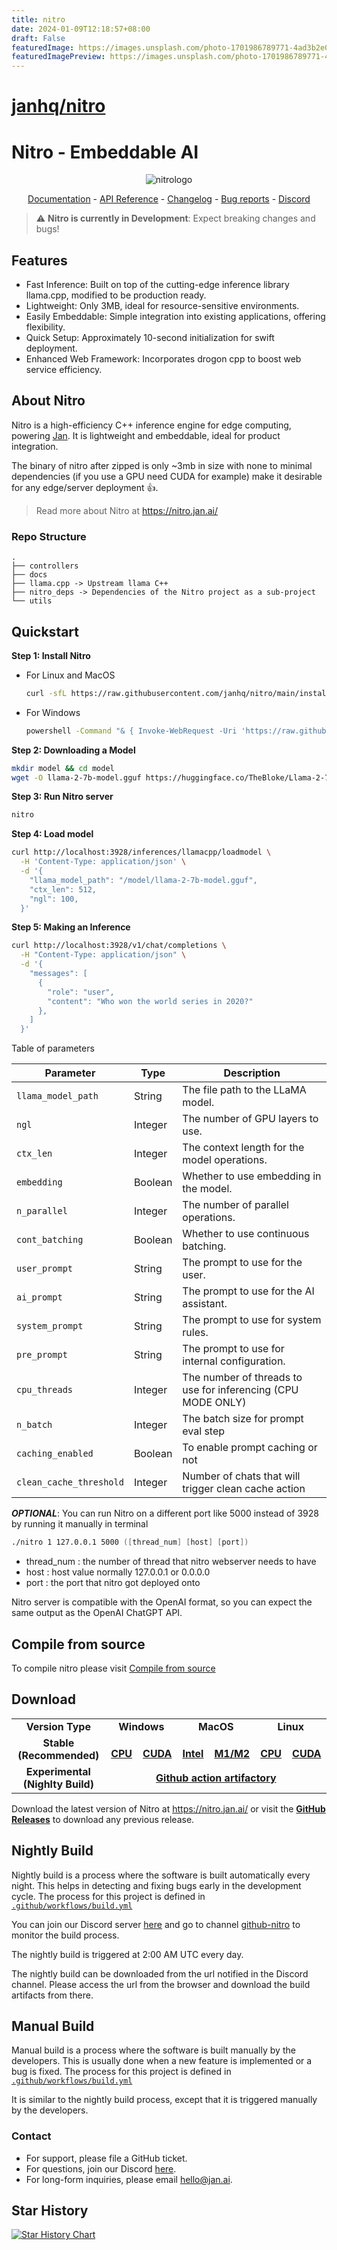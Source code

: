 ```yaml
---
title: nitro
date: 2024-01-09T12:18:57+08:00
draft: False
featuredImage: https://images.unsplash.com/photo-1701986789771-4ad3b2e0c82d?ixid=M3w0NjAwMjJ8MHwxfHJhbmRvbXx8fHx8fHx8fDE3MDQ3NzM3OTh8&ixlib=rb-4.0.3
featuredImagePreview: https://images.unsplash.com/photo-1701986789771-4ad3b2e0c82d?ixid=M3w0NjAwMjJ8MHwxfHJhbmRvbXx8fHx8fHx8fDE3MDQ3NzM3OTh8&ixlib=rb-4.0.3
---
```


# [janhq/nitro](https://github.com/janhq/nitro)

# Nitro - Embeddable AI
<p align="center">
  <img alt="nitrologo" src="https://raw.githubusercontent.com/janhq/nitro/main/assets/Nitro%20README%20banner.png">
</p>

<p align="center">
  <a href="https://nitro.jan.ai/docs">Documentation</a> - <a href="https://nitro.jan.ai/api">API Reference</a> 
  - <a href="https://github.com/janhq/nitro/releases/">Changelog</a> - <a href="https://github.com/janhq/nitro/issues">Bug reports</a> - <a href="https://discord.gg/AsJ8krTT3N">Discord</a>
</p>

> ⚠️ **Nitro is currently in Development**: Expect breaking changes and bugs!

## Features
- Fast Inference: Built on top of the cutting-edge inference library llama.cpp, modified to be production ready.
- Lightweight: Only 3MB, ideal for resource-sensitive environments.
- Easily Embeddable: Simple integration into existing applications, offering flexibility.
- Quick Setup: Approximately 10-second initialization for swift deployment.
- Enhanced Web Framework: Incorporates drogon cpp to boost web service efficiency.

## About Nitro

Nitro is a high-efficiency C++ inference engine for edge computing, powering [Jan](https://jan.ai/). It is lightweight and embeddable, ideal for product integration.

The binary of nitro after zipped is only ~3mb in size with none to minimal dependencies (if you use a GPU need CUDA for example) make it desirable for any edge/server deployment 👍.

> Read more about Nitro at https://nitro.jan.ai/

### Repo Structure

```
.
├── controllers
├── docs 
├── llama.cpp -> Upstream llama C++
├── nitro_deps -> Dependencies of the Nitro project as a sub-project
└── utils
```

## Quickstart

**Step 1: Install Nitro**

- For Linux and MacOS

  ```bash
  curl -sfL https://raw.githubusercontent.com/janhq/nitro/main/install.sh | sudo /bin/bash -
  ```

- For Windows

  ```bash
  powershell -Command "& { Invoke-WebRequest -Uri 'https://raw.githubusercontent.com/janhq/nitro/main/install.bat' -OutFile 'install.bat'; .\install.bat; Remove-Item -Path 'install.bat' }"
  ```

**Step 2: Downloading a Model**

```bash
mkdir model && cd model
wget -O llama-2-7b-model.gguf https://huggingface.co/TheBloke/Llama-2-7B-Chat-GGUF/resolve/main/llama-2-7b-chat.Q5_K_M.gguf?download=true
```

**Step 3: Run Nitro server**

```bash title="Run Nitro server"
nitro
```

**Step 4: Load model** 

```bash title="Load model"
curl http://localhost:3928/inferences/llamacpp/loadmodel \
  -H 'Content-Type: application/json' \
  -d '{
    "llama_model_path": "/model/llama-2-7b-model.gguf",
    "ctx_len": 512,
    "ngl": 100,
  }'
```

**Step 5: Making an Inference**

```bash title="Nitro Inference"
curl http://localhost:3928/v1/chat/completions \
  -H "Content-Type: application/json" \
  -d '{
    "messages": [
      {
        "role": "user",
        "content": "Who won the world series in 2020?"
      },
    ]
  }'
```

Table of parameters

| Parameter        | Type    | Description                                                  |
|------------------|---------|--------------------------------------------------------------|
| `llama_model_path` | String  | The file path to the LLaMA model.                            |
| `ngl`              | Integer | The number of GPU layers to use.                             |
| `ctx_len`          | Integer | The context length for the model operations.                 |
| `embedding`        | Boolean | Whether to use embedding in the model.                       |
| `n_parallel`       | Integer | The number of parallel operations. |
| `cont_batching`    | Boolean | Whether to use continuous batching.                          |
| `user_prompt`      | String  | The prompt to use for the user.                              |
| `ai_prompt`        | String  | The prompt to use for the AI assistant.                      |
| `system_prompt`    | String  | The prompt to use for system rules.                          |
| `pre_prompt`    | String  | The prompt to use for internal configuration.                          |
| `cpu_threads`   | Integer | The number of threads to use for inferencing (CPU MODE ONLY) |
| `n_batch`       | Integer | The batch size for prompt eval step |
| `caching_enabled` | Boolean | To enable prompt caching or not   |
| `clean_cache_threshold` | Integer | Number of chats that will trigger clean cache action|

***OPTIONAL***: You can run Nitro on a different port like 5000 instead of 3928 by running it manually in terminal
```zsh
./nitro 1 127.0.0.1 5000 ([thread_num] [host] [port])
```
- thread_num : the number of thread that nitro webserver needs to have
- host : host value normally 127.0.0.1 or 0.0.0.0
- port : the port that nitro got deployed onto

Nitro server is compatible with the OpenAI format, so you can expect the same output as the OpenAI ChatGPT API.

## Compile from source
To compile nitro please visit [Compile from source](docs/new/build-source.md)

## Download

<table>
  <tr>
    <td style="text-align:center"><b>Version Type</b></td>
    <td colspan="2" style="text-align:center"><b>Windows</b></td>
    <td colspan="2" style="text-align:center"><b>MacOS</b></td>
    <td colspan="2" style="text-align:center"><b>Linux</b></td>
  </tr>
  <tr>
    <td style="text-align:center"><b>Stable (Recommended)</b></td>
    <td style="text-align:center">
      <a href='https://github.com/janhq/nitro/releases/download/v0.2.6/nitro-0.2.6-win-amd64.tar.gz'>
        <img src='./docs/static/img/windows.png' style="height:15px; width: 15px" />
        <b>CPU</b>
      </a>
    </td>
    <td style="text-align:center">
      <a href='https://github.com/janhq/nitro/releases/download/v0.2.6/nitro-0.2.6-win-amd64-cuda.tar.gz'>
        <img src='./docs/static/img/windows.png' style="height:15px; width: 15px" />
        <b>CUDA</b>
      </a>
    </td>
    <td style="text-align:center">
      <a href='https://github.com/janhq/nitro/releases/download/v0.2.6/nitro-0.2.6-mac-amd64.tar.gz'>
        <img src='./docs/static/img/mac.png' style="height:15px; width: 15px" />
        <b>Intel</b>
      </a>
    </td>
    <td style="text-align:center">
      <a href='https://github.com/janhq/nitro/releases/download/v0.2.6/nitro-0.2.6-mac-arm64.tar.gz'>
        <img src='./docs/static/img/mac.png' style="height:15px; width: 15px" />
        <b>M1/M2</b>
      </a>
    </td>
    <td style="text-align:center">
      <a href='https://github.com/janhq/nitro/releases/download/v0.2.6/nitro-0.2.6-linux-amd64.tar.gz'>
        <img src='./docs/static/img/linux.png' style="height:15px; width: 15px" />
        <b>CPU</b>
      </a>
    </td>
    <td style="text-align:center">
      <a href='https://github.com/janhq/nitro/releases/download/v0.2.6/nitro-0.2.6-linux-amd64-cuda.tar.gz'>
        <img src='./docs/static/img/linux.png' style="height:15px; width: 15px" />
        <b>CUDA</b>
      </a>
    </td>
  </tr>
  <tr style="text-align: center">
    <td style="text-align:center"><b>Experimental (Nighlty Build)</b></td>
    <td style="text-align:center" colspan="6">
      <a href='https://github.com/janhq/nitro/actions/runs/7452554691'>
        <b>Github action artifactory</b>
      </a>
    </td>
  </tr>
</table>

Download the latest version of Nitro at https://nitro.jan.ai/ or visit the **[GitHub Releases](https://github.com/janhq/nitro/releases)** to download any previous release.

## Nightly Build

Nightly build is a process where the software is built automatically every night. This helps in detecting and fixing bugs early in the development cycle. The process for this project is defined in [`.github/workflows/build.yml`](.github/workflows/build.yml)

You can join our Discord server [here](https://discord.gg/FTk2MvZwJH) and go to channel [github-nitro](https://discordapp.com/channels/1107178041848909847/1151022176019939328) to monitor the build process.

The nightly build is triggered at 2:00 AM UTC every day.

The nightly build can be downloaded from the url notified in the Discord channel. Please access the url from the browser and download the build artifacts from there.

## Manual Build

Manual build is a process where the software is built manually by the developers. This is usually done when a new feature is implemented or a bug is fixed. The process for this project is defined in [`.github/workflows/build.yml`](.github/workflows/build.yml)

It is similar to the nightly build process, except that it is triggered manually by the developers.

### Contact

- For support, please file a GitHub ticket.
- For questions, join our Discord [here](https://discord.gg/FTk2MvZwJH).
- For long-form inquiries, please email hello@jan.ai.

## Star History

[![Star History Chart](https://api.star-history.com/svg?repos=janhq/nitro&type=Date)](https://star-history.com/#janhq/nitro&Date)
